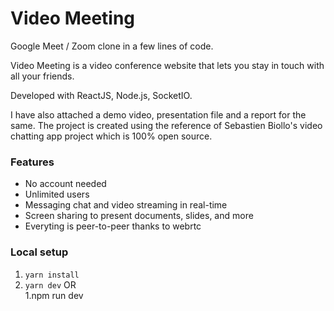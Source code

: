 # Video Meeting

Google Meet / Zoom clone in a few lines of code.

Video Meeting is a video conference website that lets you stay in touch with all your friends.

Developed with ReactJS, Node.js, SocketIO.

I have also attached a demo video, presentation file and a report for the same. The project is created using the reference of Sebastien Biollo's video chatting app project which is 100% open source.

### Features
- No account needed
- Unlimited users
- Messaging chat and video streaming in real-time
- Screen sharing to present documents, slides, and more
- Everyting is peer-to-peer thanks to webrtc


### Local setup

1. `yarn install`
2. `yarn dev`
OR                                                                                                        
1.npm run dev
